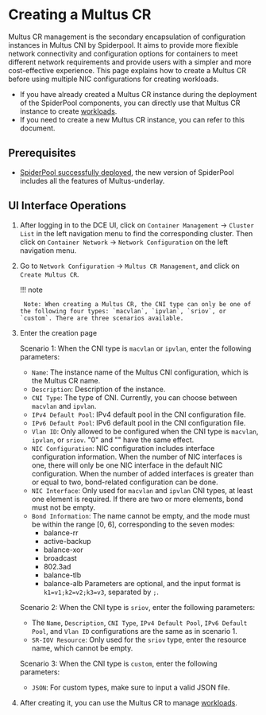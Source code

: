 # Creating a Multus CR

Multus CR management is the secondary encapsulation of configuration instances in Multus CNI by Spiderpool. It aims to provide more flexible network connectivity and configuration options for containers to meet different network requirements and provide users with a simpler and more cost-effective experience. This page explains how to create a Multus CR before using multiple NIC configurations for creating workloads.

- If you have already created a Multus CR instance during the deployment of the SpiderPool components, you can directly use that Multus CR instance to create [workloads](https://docs.daocloud.io/network/modules/spiderpool/usage.html).
- If you need to create a new Multus CR instance, you can refer to this document.

## Prerequisites

- [SpiderPool successfully deployed](../modules/spiderpool/install.md), the new version of SpiderPool includes all the features of Multus-underlay.

## UI Interface Operations

1. After logging in to the DCE UI, click on `Container Management` -> `Cluster List` in the left navigation menu to find the corresponding cluster. Then click on `Container Network` -> `Network Configuration` on the left navigation menu.


2. Go to `Network Configuration` -> `Multus CR Management`, and click on `Create Multus CR`.


    !!! note

        Note: When creating a Multus CR, the CNI type can only be one of the following four types: `macvlan`, `ipvlan`, `sriov`, or `custom`. There are three scenarios available.

3. Enter the creation page

    Scenario 1: When the CNI type is `macvlan` or `ipvlan`, enter the following parameters:

    - `Name`: The instance name of the Multus CNI configuration, which is the Multus CR name.
    - `Description`: Description of the instance.
    - `CNI Type`: The type of CNI. Currently, you can choose between `macvlan` and `ipvlan`.
    - `IPv4 Default Pool`: IPv4 default pool in the CNI configuration file.
    - `IPv6 Default Pool`: IPv6 default pool in the CNI configuration file.
    - `Vlan ID`: Only allowed to be configured when the CNI type is `macvlan`, `ipvlan`, or `sriov`. "0" and "" have the same effect.
    - `NIC Configuration`: NIC configuration includes interface configuration information. When the number of NIC interfaces is one, there will only be one NIC interface in the default NIC configuration. When the number of added interfaces is greater than or equal to two, bond-related configuration can be done.
    - `NIC Interface`: Only used for `macvlan` and `ipvlan` CNI types, at least one element is required. If there are two or more elements, bond must not be empty.
    - `Bond Information`: The name cannot be empty, and the mode must be within the range [0, 6], corresponding to the seven modes:
        - balance-rr
        - active-backup
        - balance-xor
        - broadcast
        - 802.3ad
        - balance-tlb
        - balance-alb
    Parameters are optional, and the input format is `k1=v1;k2=v2;k3=v3`, separated by `;`.

    Scenario 2: When the CNI type is `sriov`, enter the following parameters:


    - The `Name`, `Description`, `CNI Type`, `IPv4 Default Pool`, `IPv6 Default Pool`, and `Vlan ID` configurations are the same as in scenario 1.
    - `SR-IOV Resource`: Only used for the `sriov` type, enter the resource name, which cannot be empty.

    Scenario 3: When the CNI type is `custom`, enter the following parameters:


    - `JSON`: For custom types, make sure to input a valid JSON file.

4. After creating it, you can use the Multus CR to manage [workloads](../modules/spiderpool/usage.md).
